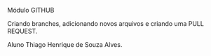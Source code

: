 Módulo GITHUB

Criando branches, adicionando novos arquivos e criando uma PULL REQUEST.

Aluno Thiago Henrique de Souza Alves.


